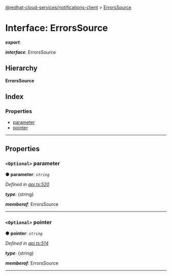 [@redhat-cloud-services/notifications-client](../README.md) > [ErrorsSource](../interfaces/errorssource.md)

# Interface: ErrorsSource

*__export__*: 

*__interface__*: ErrorsSource

## Hierarchy

**ErrorsSource**

## Index

### Properties

* [parameter](errorssource.md#parameter)
* [pointer](errorssource.md#pointer)

---

## Properties

<a id="parameter"></a>

### `<Optional>` parameter

**● parameter**: *`string`*

*Defined in [api.ts:520](https://github.com/RedHatInsights/javascript-clients/blob/master/packages/hooks/api.ts#L520)*

*__type__*: {string}

*__memberof__*: ErrorsSource

___
<a id="pointer"></a>

### `<Optional>` pointer

**● pointer**: *`string`*

*Defined in [api.ts:514](https://github.com/RedHatInsights/javascript-clients/blob/master/packages/hooks/api.ts#L514)*

*__type__*: {string}

*__memberof__*: ErrorsSource

___

